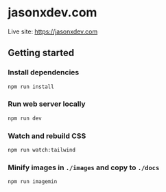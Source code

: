 # jasonxdev.com

Live site: https://jasonxdev.com

## Getting started

### Install dependencies

```sh
npm run install
```

### Run web server locally

```sh
npm run dev
```

### Watch and rebuild CSS

```sh
npm run watch:tailwind
```

### Minify images in `./images` and copy to `./docs`

```sh
npm run imagemin
```
